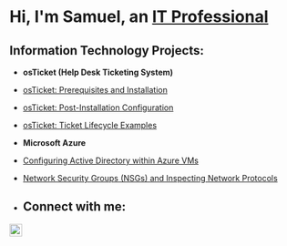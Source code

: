 <h1>Hi, I'm Samuel, an <a href="https://www.linkedin.com/in/samuel-brown-oleh-uma-14567521b/">IT Professional</a></h1>

<h2> Information Technology Projects:</h2>

- <b>osTicket (Help Desk Ticketing System)</b>
- [osTicket: Prerequisites and Installation](https://github.com/samuelbrownolehuma/osticket-prereqs)
- [osTicket: Post-Installation Configuration](https://github.com/samuelbrownolehuma/post-install-config)
- [osTicket: Ticket Lifecycle Examples](https://github.com/joshmadakorcc/ticket-lifecycle)
- <b>Microsoft Azure</b>
- [Configuring Active Directory within Azure VMs](https://github.com/joshmadakorcc/configure-ad)
- [Network Security Groups (NSGs) and Inspecting Network Protocols](https://github.com/joshmadakorcc/azure-network-protocols)
 
- <h2>Connect with me:</h2>


[<img align="left" alt="Samue-brown-oleh-uma | LinkedIn" width="22px" src="https://cdn.jsdelivr.net/npm/simple-icons@v3/icons/linkedin.svg" />][linkedin]


 [linkedin]: https://www.linkedin.com/in/samuel-brown-oleh-uma-14567521b/
